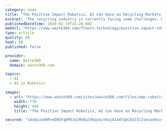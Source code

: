 ```yaml
---
category: news
title: "The Positive Impact Robotics, AI Can Have on Recycling Markets"
excerpt: "The recycling industry is currently facing some challenges, but robotics and artificial intelligence (AI) can help recycling facility operators overcome these obstacles by making operations more efficient, helping recycling streams become cleaner and presenting opportunities for new end markets. One company helping recycling facility operators ..."
publishedDateTime: 2020-02-19T15:20:00Z
webUrl: "https://www.waste360.com/fleets-technology/positive-impact-robotics-ai-can-have-recycling-markets"
type: article
quality: 69
heat: 69
published: false

provider:
  name: Waste360
  domain: waste360.com

topics:
  - AI
  - AI in Robotics

images:
  - url: "https://www.waste360.com/sites/waste360.com/files/amp-robotics-recycling.png"
    width: 770
    height: 440
    title: "The Positive Impact Robotics, AI Can Have on Recycling Markets"

secured: "sAvbpJomRR+eD0OFqDPDJuCMU8qJVKqxGctKajA144TqUCbV2IC2vUcwvRzu+AsZqxDny48qxyQoi2K/+AW9CSbbEfAcL/hGaQpn7O2kbi/cr/p6NmuvKyDzAFmbc1y2FjhD8dd9necEJyZ9UCYfdGwJYsFyNg28I3VIikdBW2J0ApLFbPwEJb+eDyOVtDsKbqr6iAgDs4yyBJB97QpvREkUJB0xUcEhBYo4hOAIRDEzBQdijQbJpltgZtwlL/l5SvQYFWIEkUV8qCPt6hgnbYUvo53/3BgDoNL1HwVC7Ntqrrup8MtG2+aoh9dMAnsJ;xAv0zklvQEuCJNXqpcv7FA=="
---
```


